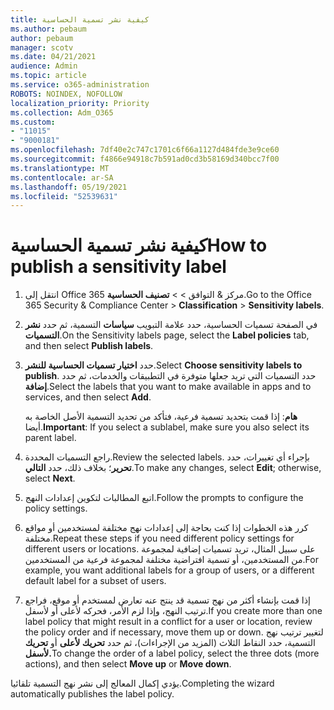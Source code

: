 ```yaml
---
title: كيفية نشر تسمية الحساسية
ms.author: pebaum
author: pebaum
manager: scotv
ms.date: 04/21/2021
audience: Admin
ms.topic: article
ms.service: o365-administration
ROBOTS: NOINDEX, NOFOLLOW
localization_priority: Priority
ms.collection: Adm_O365
ms.custom:
- "11015"
- "9000181"
ms.openlocfilehash: 7df40e2c747c1701c6f66a1127d484fde3e9ce60
ms.sourcegitcommit: f4866e94918c7b591ad0cd3b58169d340bcc7f00
ms.translationtype: MT
ms.contentlocale: ar-SA
ms.lasthandoff: 05/19/2021
ms.locfileid: "52539631"
---
```

# <a name="how-to-publish-a-sensitivity-label"></a><span data-ttu-id="a63c7-102">كيفية نشر تسمية الحساسية</span><span class="sxs-lookup"><span data-stu-id="a63c7-102">How to publish a sensitivity label</span></span>

1. <span data-ttu-id="a63c7-103">انتقل إلى Office 365 مركز & التوافق >   >  **تصنيف الحساسية**.</span><span class="sxs-lookup"><span data-stu-id="a63c7-103">Go to the Office 365 Security & Compliance Center > **Classification** > **Sensitivity labels**.</span></span>

1. <span data-ttu-id="a63c7-104">في الصفحة تسميات الحساسية، حدد علامة التبويب **سياسات** التسمية، ثم حدد **نشر التسميات**.</span><span class="sxs-lookup"><span data-stu-id="a63c7-104">On the Sensitivity labels page, select the **Label policies** tab, and then select **Publish labels**.</span></span>

1. <span data-ttu-id="a63c7-105">حدد **اختيار تسميات الحساسية للنشر**.</span><span class="sxs-lookup"><span data-stu-id="a63c7-105">Select **Choose sensitivity labels to publish**.</span></span> <span data-ttu-id="a63c7-106">حدد التسميات التي تريد جعلها متوفرة في التطبيقات والخدمات، ثم حدد **إضافة**.</span><span class="sxs-lookup"><span data-stu-id="a63c7-106">Select the labels that you want to make available in apps and to services, and then select **Add**.</span></span>

    <span data-ttu-id="a63c7-107">**هام**: إذا قمت بتحديد تسمية فرعية، فتأكد من تحديد التسمية الأصل الخاصة به أيضا.</span><span class="sxs-lookup"><span data-stu-id="a63c7-107">**Important**: If you select a sublabel, make sure you also select its parent label.</span></span>

1. <span data-ttu-id="a63c7-108">راجع التسميات المحددة.</span><span class="sxs-lookup"><span data-stu-id="a63c7-108">Review the selected labels.</span></span> <span data-ttu-id="a63c7-109">بإجراء أي تغييرات، حدد **تحرير**؛ بخلاف ذلك، حدد **التالي**.</span><span class="sxs-lookup"><span data-stu-id="a63c7-109">To make any changes, select **Edit**; otherwise, select **Next**.</span></span>

1. <span data-ttu-id="a63c7-110">اتبع المطالبات لتكوين إعدادات النهج.</span><span class="sxs-lookup"><span data-stu-id="a63c7-110">Follow the prompts to configure the policy settings.</span></span>

1. <span data-ttu-id="a63c7-111">كرر هذه الخطوات إذا كنت بحاجة إلى إعدادات نهج مختلفة لمستخدمين أو مواقع مختلفة.</span><span class="sxs-lookup"><span data-stu-id="a63c7-111">Repeat these steps if you need different policy settings for different users or locations.</span></span> <span data-ttu-id="a63c7-112">على سبيل المثال، تريد تسميات إضافية لمجموعة من المستخدمين، أو تسمية افتراضية مختلفة لمجموعة فرعية من المستخدمين.</span><span class="sxs-lookup"><span data-stu-id="a63c7-112">For example, you want additional labels for a group of users, or a different default label for a subset of users.</span></span>

1. <span data-ttu-id="a63c7-113">إذا قمت بإنشاء أكثر من نهج تسمية قد ينتج عنه تعارض لمستخدم أو موقع، فراجع ترتيب النهج، وإذا لزم الأمر، فحركه لأعلى أو لأسفل.</span><span class="sxs-lookup"><span data-stu-id="a63c7-113">If you create more than one label policy that might result in a conflict for a user or location, review the policy order and if necessary, move them up or down.</span></span> <span data-ttu-id="a63c7-114">لتغيير ترتيب نهج التسمية، حدد النقاط الثلاث (المزيد من الإجراءات)، ثم حدد **تحريك لأعلى** أو **تحريك لأسفل.**</span><span class="sxs-lookup"><span data-stu-id="a63c7-114">To change the order of a label policy, select the three dots (more actions), and then select **Move up** or **Move down**.</span></span>

<span data-ttu-id="a63c7-115">يؤدي إكمال المعالج إلى نشر نهج التسمية تلقائيا.</span><span class="sxs-lookup"><span data-stu-id="a63c7-115">Completing the wizard automatically publishes the label policy.</span></span>